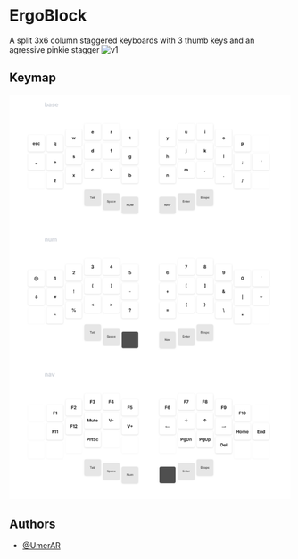 # ErgoBlock
A split 3x6 column staggered keyboards with 3 thumb keys and an agressive pinkie stagger
![v1](https://github.com/UmerAR/ergoblock/blob/d921cbc88ad2e90b6144f46ed39c64d9b18dfe1f/images/20250205_153957.png)

## Keymap
![keymap](https://github.com/UmerAR/ergoblock/blob/57a3341233d769a601b216b79932f94e143507b2/images/keymap.png)

## Authors
- [@UmerAR](https://github.com/UmerAR)

